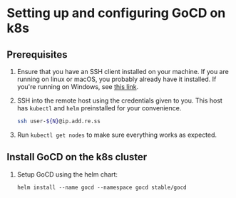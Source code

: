 # Setting up and configuring GoCD on k8s

## Prerequisites

1. Ensure that you have an SSH client installed on your machine. If you are running on linux or macOS, you probably already have it installed. If you're running on Windows, see [this link](https://www.chiark.greenend.org.uk/~sgtatham/putty/latest.html).
2. SSH into the remote host using the credentials given to you. This host has `kubectl` and `helm` preinstalled for your convenience.

    ```bash
    ssh user-${N}@ip.add.re.ss
    ```

3. Run `kubectl get nodes` to make sure everything works as expected.

## Install GoCD on the k8s cluster

1. Setup GoCD using the helm chart:

    ```shell
    helm install --name gocd --namespace gocd stable/gocd
    ```
